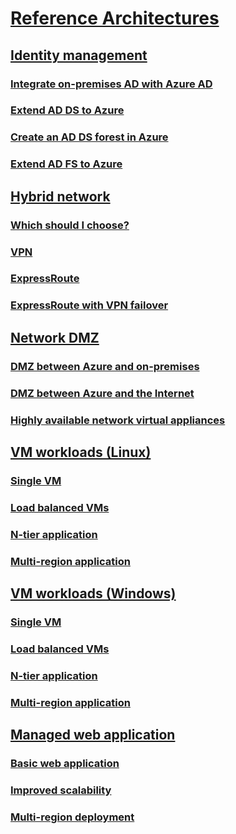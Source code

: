 # [Reference Architectures](./index.md)

## [Identity management](./identity/index.md)
### [Integrate on-premises AD with Azure AD](./identity/azure-ad.md)
### [Extend AD DS to Azure](./identity/adds-extend-domain.md)
### [Create an AD DS forest in Azure](./identity/adds-forest.md)
### [Extend AD FS to Azure](./identity/adfs.md)

## [Hybrid network](./hybrid-networking/index.md)
### [Which should I choose?](./hybrid-networking/considerations.md)
### [VPN](./hybrid-networking/vpn.md)
### [ExpressRoute](./hybrid-networking/expressroute.md)
### [ExpressRoute with VPN failover](./hybrid-networking/expressroute-vpn-failover.md)

## [Network DMZ](./dmz/index.md)
### [DMZ between Azure and on-premises](./dmz/secure-vnet-hybrid.md)
### [DMZ between Azure and the Internet](./dmz/secure-vnet-dmz.md)
### [Highly available network virtual appliances](./dmz/nva-ha.md)

## [VM workloads (Linux)](./virtual-machines-linux/index.md)
### [Single VM](./virtual-machines-linux/single-vm.md)
### [Load balanced VMs](./virtual-machines-linux/multi-vm.md)
### [N-tier application](./virtual-machines-linux/n-tier.md)  
### [Multi-region application](./virtual-machines-linux/multi-region-application.md)

## [VM workloads (Windows)](./virtual-machines-windows/index.md)
### [Single VM](./virtual-machines-windows/single-vm.md)
### [Load balanced VMs](./virtual-machines-windows/multi-vm.md)
### [N-tier application](./virtual-machines-windows/n-tier.md)  
### [Multi-region application](./virtual-machines-windows/multi-region-application.md)

## [Managed web application](./managed-web-app/index.md)
### [Basic web application](./managed-web-app/basic-web-app.md)
### [Improved scalability](./managed-web-app/scalable-web-app.md)
### [Multi-region deployment](./managed-web-app/multi-region-web-app.md)

